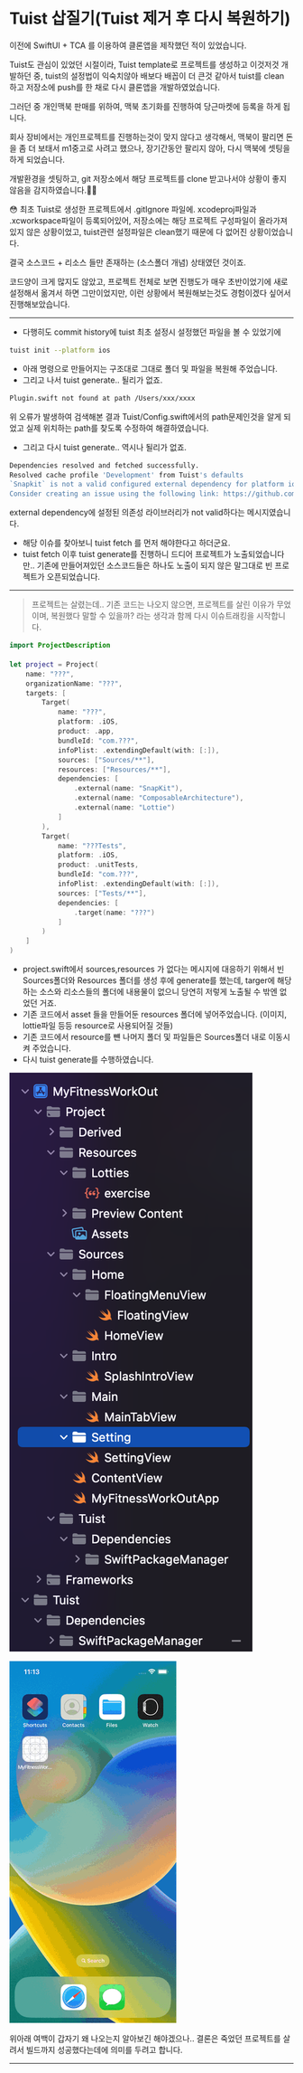 # Tuist 삽질기(Tuist 제거 후 다시 복원하기)

이전에 SwiftUI + TCA 를 이용하여 클론앱을 제작했던 적이 있었습니다.

Tuist도 관심이 있었던 시절이라, Tuist template로 프로젝트를 생성하고 이것저것 개발하던 중, tuist의 설정법이 익숙치않아 배보다 배꼽이 더 큰것 같아서 tuist를 clean 하고 저장소에 push를 한 채로 다시 클론앱을 개발하였었습니다.

그러던 중 개인맥북 판매를 위하여, 맥북 초기화를 진행하여 당근마켓에 등록을 하게 됩니다.

회사 장비에서는 개인프로젝트를 진행하는것이 맞지 않다고 생각해서, 맥북이 팔리면 돈을 좀 더 보태서 m1중고로 사려고 했으나, 장기간동안 팔리지 않아, 다시 맥북에 셋팅을 하게 되었습니다.

개발환경을 셋팅하고, git 저장소에서 해당 프로젝트를 clone 받고나서야 상황이 좋지 않음을 감지하였습니다.😵‍💫

<aside>
😳 최초 Tuist로 생성한 프로젝트에서 .gitIgnore 파일에. xcodeproj파일과 .xcworkspace파일이 등록되어있어, 저장소에는 해당 프로젝트 구성파일이 올라가져있지 않은 상황이었고, tuist관련 설정파일은 clean했기 때문에 다 없어진 상황이었습니다.

</aside>

결국 소스코드 + 리소스 들만 존재하는 (소스폴더 개념) 상태였던 것이죠.

코드양이 크게 많지도 않았고, 프로젝트 전체로 보면 진행도가 매우 초반이었기에 새로 설정해서 옮겨서 하면 그만이었지만, 이런 상황에서 복원해보는것도 경험이겠다 싶어서 진행해보았습니다.

---

- 다행히도 commit history에 tuist 최초 설정시 설정했던 파일을 볼 수 있었기에

```bash
tuist init --platform ios 
```

- 아래 명령으로 만들어지는 구조대로 그대로 폴더 및 파일을 복원해 주었습니다.
- 그리고 나서 tuist generate.. 될리가 없죠.

```bash
Plugin.swift not found at path /Users/xxx/xxxx
```

위 오류가 발생하여 검색해본 결과 Tuist/Config.swift에서의 path문제인것을 알게 되었고 실제 위치하는 path를 찾도록 수정하여 해결하였습니다.

- 그리고 다시 tuist generate.. 역시나 될리가 없죠.

```bash
Dependencies resolved and fetched successfully.
Resolved cache profile 'Development' from Tuist's defaults
`Snapkit` is not a valid configured external dependency for platform ios
Consider creating an issue using the following link: https://github.com/tuist/tuist/issues/new/choose
```

external dependency에 설정된 의존성 라이브러리가 not valid하다는 메시지였습니다.

- 해당 이슈를 찾아보니 tuist fetch 를 먼저 해야한다고 하더군요.
- tuist fetch 이후 tuist generate를 진행하니 드디어 프로젝트가 노출되었습니다만.. 기존에 만들어져있던 소스코드들은 하나도 노출이 되지 않은 말그대로 빈 프로젝트가 오픈되었습니다.

---

> 프로젝트는 살렸는데.. 기존 코드는 나오지 않으면, 프로젝트를 살린 이유가 무었이며, 복원했다 말할 수 있을까? 라는 생각과 함께 다시 이슈트래킹을 시작합니다.
> 

```swift
import ProjectDescription

let project = Project(
    name: "???",
    organizationName: "???",
    targets: [
        Target(
            name: "???",
            platform: .iOS,
            product: .app,
            bundleId: "com.???",
            infoPlist: .extendingDefault(with: [:]),
            sources: ["Sources/**"],
            resources: ["Resources/**"],
            dependencies: [
                .external(name: "SnapKit"),
                .external(name: "ComposableArchitecture"),
                .external(name: "Lottie")
            ]
        ),
        Target(
            name: "???Tests",
            platform: .iOS,
            product: .unitTests,
            bundleId: "com.???",
            infoPlist: .extendingDefault(with: [:]),
            sources: ["Tests/**"],
            dependencies: [
                .target(name: "???")
            ]
        )
    ]
)
```

- project.swift에서 sources,resources 가 없다는 메시지에 대응하기 위해서 빈 Sources폴더와 Resources 폴더를 생성 후에 generate를 했는데, targer에 해당하는 소스와 리소스들의 폴더에 내용물이 없으니 당연히 저렇게 노출될 수 밖엔 없었던 거죠.
- 기존 코드에서 asset 들을 만들어둔 resources 폴더에 넣어주었습니다. (이미지, lottie파일 등등 resource로 사용되어질 것들)
- 기존 코드에서 resource를 뺸 나머지 폴더 및 파일들은 Sources폴더 내로 이동시켜 주었습니다.
- 다시 tuist generate를 수행하였습니다.

![tuistProjectTree.png](/assets/img/blog/fitners/tuistProjectTree.png)

![myf.gif](/assets/img/blog/fitners/myf.gif)

위아래 여백이 갑자기 왜 나오는지 알아보긴 해야겠으나.. 결론은 죽었던 프로젝트를 살려서 빌드까지 성공했다는데에 의미를 두려고 합니다.

---
<script src="https://utteranc.es/client.js"
        repo="aske0115/blog-comments"
        issue-term="pathname"
        label="utterences"
        theme="github-light"
        crossorigin="anonymous"
        async>
</script>
